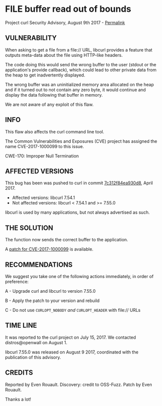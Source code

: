 FILE buffer read out of bounds
==============================

Project curl Security Advisory, August 9th 2017 -
[Permalink](https://curl.haxx.se/docs/adv_20170809C.html)

VULNERABILITY
-------------

When asking to get a file from a file:// URL, libcurl provides a feature that
outputs meta-data about the file using HTTP-like headers.

The code doing this would send the wrong buffer to the user (stdout or the
application's provide callback), which could lead to other private data from
the heap to get inadvertently displayed.

The wrong buffer was an uninitialized memory area allocated on the heap and if
it turned out to not contain any zero byte, it would continue and display the
data following that buffer in memory.

We are not aware of any exploit of this flaw.

INFO
----

This flaw also affects the curl command line tool.

The Common Vulnerabilities and Exposures (CVE) project has assigned the name
CVE-2017-1000099 to this issue.

CWE-170: Improper Null Termination

AFFECTED VERSIONS
-----------------

This bug has been was pushed to curl in commit
[7c312f84ea930d8](https://github.com/curl/curl/commit/7c312f84ea930d8), April
2017.

- Affected versions: libcurl 7.54.1
- Not affected versions: libcurl < 7.54.1 and >= 7.55.0

libcurl is used by many applications, but not always advertised as such.

THE SOLUTION
------------

The function now sends the correct buffer to the application.

A [patch for CVE-2017-1000099](https://curl.haxx.se/CVE-2017-1000099.patch) is
available.

RECOMMENDATIONS
---------------

We suggest you take one of the following actions immediately, in order of
preference:

 A - Upgrade curl and libcurl to version 7.55.0

 B - Apply the patch to your version and rebuild

 C - Do not use `CURLOPT_NOBODY` *and* `CURLOPT_HEADER` with file:// URLs

TIME LINE
---------

It was reported to the curl project on July 15, 2017. We contacted
distros@openwall on August 1.

libcurl 7.55.0 was released on August 9 2017, coordinated with the publication
of this advisory.

CREDITS
-------

Reported by Even Rouault. Discovery: credit to OSS-Fuzz. Patch by Even Rouault.

Thanks a lot!
